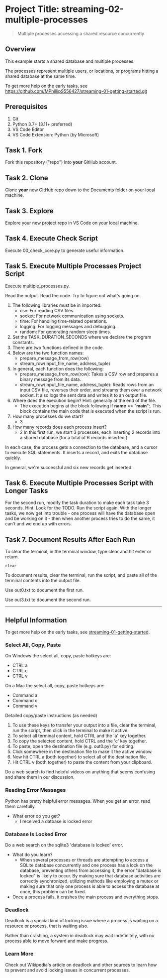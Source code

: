 # Project Title: streaming-02-multiple-processes

> Multiple processes accessing a shared resource concurrently

## Overview

This example starts a shared database and multiple processes.

The processes represent multiple users, or locations, or programs 
hitting a shared database at the same time. 

To get more help on the early tasks, see https://github.com/MPhillipS556427/streaming-01-getting-started.git 

## Prerequisites

1. Git
1. Python 3.7+ (3.11+ preferred)
1. VS Code Editor
1. VS Code Extension: Python (by Microsoft)

## Task 1. Fork 

Fork this repository ("repo") into **your** GitHub account. 

## Task 2. Clone

Clone **your** new GitHub repo down to the Documents folder on your local machine. 

## Task 3. Explore

Explore your new project repo in VS Code on your local machine.

## Task 4. Execute Check Script

Execute 00_check_core.py to generate useful information.

## Task 5. Execute Multiple Processes Project Script

Execute multiple_processes.py.

Read the output. Read the code. 
Try to figure out what's going on. 

1. The following libraries must be in imported:
    - csv: For reading CSV files.
    - socket: For network communication using sockets.
    - time: For handling time-related operations.
    - logging: For logging messages and debugging.
    - random: For generating random sleep times.
1. Set the TASK_DURATION_SECONDS where we declare the program constants.
1. There are two functions defined in the code.
1. Below are the two function names:
    - prepare_message_from_row(row)
    - stream_row(input_file_name, address_tuple)
1. In general, each function does the following:
    - prepare_message_from_row(row): Takes a CSV row and prepares a binary message from its data.
    - stream_row(input_file_name, address_tuple): Reads rows from an input CSV file, reverses their order, and streams them over a network socket. It also logs the sent data and writes it to an output file.
1. Where does the execution begin? Hint: generally at the end of the file.
    - The execution begins at the block following if __name__ == "__main__":. This block contains the main code that is executed when the script is run.
1. How many processes do we start?
    - 3
1. How many records does each process insert?
    - 2
In this first run, we start 3 processes, 
each inserting 2 records into a shared database 
(for a total of 6 records inserted.)

In each case, the process gets a connection to the database, 
and a cursor to execute SQL statements.
It inserts a record, and exits the database quickly.

In general, we're successful and six new records get inserted. 

## Task 6. Execute Multiple Processes Script with Longer Tasks

For the second run, modify the task duration to make each task take 3 seconds. 
Hint: Look for the TODO.
Run the script again. 
With the longer tasks, we now get into trouble - 
one process will have the database open and be working on it - 
then when another process tries to do the same, it can't and 
we end up with errors. 

## Task 7. Document Results After Each Run

To clear the terminal, in the terminal window, type clear and hit enter or return. 

`clear`

To document results, clear the terminal, run the script, and paste all of the terminal contents into the output file.

Use out0.txt to document the first run. 

Use out3.txt to document the second run.


-----

## Helpful Information

To get more help on the early tasks, see [streaming-01-getting-started](https://github.com/denisecase/streaming-01-getting-started).

### Select All, Copy, Paste

On Windows the select all, copy, paste hotkeys are:

- CTRL a 
- CTRL c 
- CTRL v 

On a Mac the select all, copy, paste hotkeys are:

- Command a
- Command c
- Command v

Detailed copy/paste instructions (as needed)

1. To use these keys to transfer your output into a file, 
clear the terminal, run the script, then click in the terminal to make it active.
1. To select all terminal content, hold CTRL and the 'a' key together. 
1. To copy the selected content, hold CTRL and the 'c' key together. 
1. To paste, open the destination file (e.g. out0.py) for editing.
1. Click somewhere in the destination file to make it the active window.
1. Now hit CTRL a (both together) to select all of the destination file.
1. Hit CTRL v (both together) to paste the content from your clipboard.

Do a web search to find helpful videos on anything that seems confusing
and share them in our discussion.

### Reading Error Messages

Python has pretty helpful error messages. 
When you get an error, read them carefully. 

- What error do you get?
    - I received a datbase is locked error

### Database Is Locked Error

Do a web search on the sqlite3 'database is locked' error.

- What do you learn?
    - When several processes or threads are attempting to access a SQLite database concurrently and one process has a lock on the database, preventing others from accessing it, the error "database is locked" is likely to occur. By making sure that database activities are correctly synchronized, utilizing methods like employing a mutex or making sure that only one process is able to access the database at once, this problem can be fixed.
- Once a process fails, it crashes the main process and everything stops. 

### Deadlock

Deadlock is a special kind of locking issue where a process 
is waiting on a resource or process, that is waiting also. 

Rather than crashing, a system in deadlock may wait indefinitely, 
with no process able to move forward and make progress.

### Learn More

Check out Wikipedia's article on deadlock and other sources to learn how to prevent and avoid locking issues in concurrent processes. 
